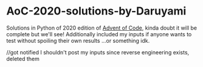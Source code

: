 # AoC-2020-solutions-by-Daruyami
Solutions in Python of 2020 edition of [Advent of Code](https://adventofcode.com), kinda doubt it will be complete but we'll see!
Additionally included my inputs if anyone wants to test without spoiling their own results ...or something idk.

//got notified I shouldn't post my inputs since reverse engineering exists, deleted them
